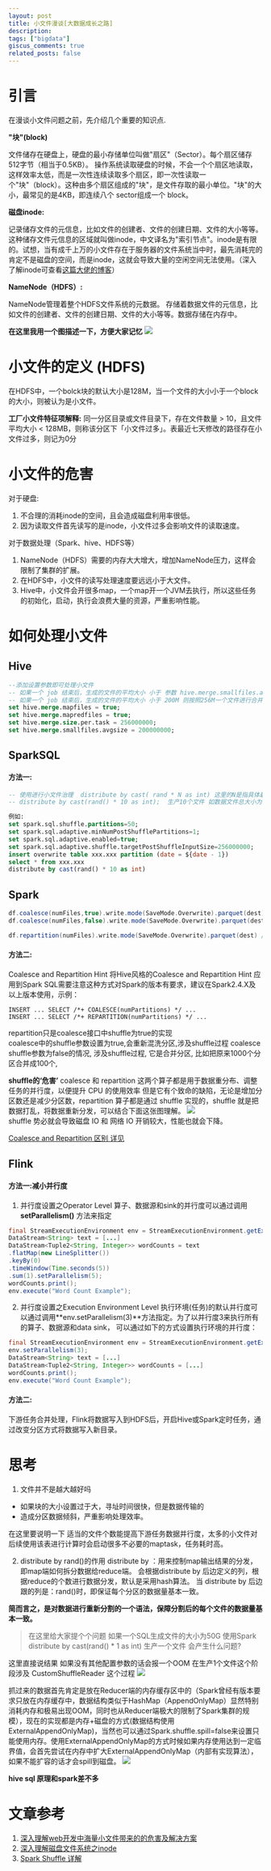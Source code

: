 ```yaml
---
layout: post
title: 小文件漫谈[大数据成长之路]
description: 
tags: ["bigdata"]
giscus_comments: true
related_posts: false
---
```



# 引言

在漫谈小文件问题之前，先介绍几个重要的知识点.

**"块"(block)**

文件储存在硬盘上，硬盘的最小存储单位叫做"扇区"（Sector）。每个扇区储存512字节（相当于0.5KB）。
操作系统读取硬盘的时候，不会一个个扇区地读取，这样效率太低，而是一次性连续读取多个扇区，即一次性读取一个"块"（block）。这种由多个扇区组成的"块"，是文件存取的最小单位。"块"的大小，最常见的是4KB，即连续八个 sector组成一个 block。

**磁盘inode:**

记录储存文件的元信息，比如文件的创建者、文件的创建日期、文件的大小等等。这种储存文件元信息的区域就叫做inode，中文译名为"索引节点"。inode是有限的。试想，当有成千上万的小文件存在于服务器的文件系统当中时，最先消耗完的肯定不是磁盘的空间，而是inode，这就会导致大量的空闲空间无法使用。（深入了解inode可查看[这篇大佬的博客](http://www.ruanyifeng.com/blog/2011/12/inode.html)）

**NameNode（HDFS）:**

NameNode管理着整个HDFS文件系统的元数据。 存储着数据文件的元信息，比如文件的创建者、文件的创建日期、文件的大小等等。数据存储在内存中。

**在这里我用一个图描述一下，方便大家记忆**
 ![](images/20220705115420.png)  

# 小文件的定义 (HDFS)
在HDFS中，一个bolck块的默认大小是128M，当一个文件的大小小于一个block的大小，则被认为是小文件。

**工厂小文件特征项解释:**
同一分区目录或文件目录下，存在文件数量 > 10，且文件平均大小 < 128MB，则称该分区下「小文件过多」。表最近七天修改的路径存在小文件过多，则记为0分

# 小文件的危害
对于硬盘:
1. 不合理的消耗inode的空间，且会造成磁盘利用率很低。
2. 因为读取文件首先读写的是inode，小文件过多会影响文件的读取速度。

对于数据处理（Spark、hive、HDFS等）
1. NameNode（HDFS）需要的内存大大增大，增加NameNode压力，这样会限制了集群的扩展。
2. 在HDFS中，小文件的读写处理速度要远远小于大文件。
3. Hive中，小文件会开很多map，一个map开一个JVM去执行，所以这些任务的初始化，启动，执行会浪费大量的资源，严重影响性能。

# 如何处理小文件

## Hive

```SQL
--添加设置参数即可处理小文件 
-- 如果一个 job 结束后，生成的文件的平均大小 小于 参数 hive.merge.smallfiles.avgsize 设定的值，则认为是小文件。则按照 hive.merge.size.per.task 设定至进行合并
-- 如果一个 job 结束后，生成的文件的平均大小 小于 200M 则按照256M一个文件进行合并
set hive.merge.mapfiles = true;
set hive.merge.mapredfiles = true;
set hive.merge.size.per.task = 256000000;
set hive.merge.smallfiles.avgsize = 200000000;
```

## SparkSQL

#### 方法一:
``` SQL
-- 使用进行小文件治理  distribute by cast( rand * N as int) 这里的N是指具体最后落地生成多少个文件数
-- distribute by cast(rand() * 10 as int);  生产10个文件 如数据文件总大小为1G则生产10个100m的文件

例如:
set spark.sql.shuffle.partitions=50;
set spark.sql.adaptive.minNumPostShufflePartitions=1;
set spark.sql.adaptive.enabled=true;
set spark.sql.adaptive.shuffle.targetPostShuffleInputSize=256000000;
insert overwrite table xxx.xxx partition (date = ${date - 1})
select * from xxx.xxx
distribute by cast(rand() * 10 as int)
```

## Spark
```Scala
df.coalesce(numFiles,true).write.mode(SaveMode.Overwrite).parquet(dest) //不触发shuffle，比如将1000个文件合并成100个
df.coalesce(numFiles,false).write.mode(SaveMode.Overwrite).parquet(dest) //触发shuffle，比如将1个文件拆分成10个文件 ==repartition

df.repartition(numFiles).write.mode(SaveMode.Overwrite).parquet(dest) //触发shuffle，比如将1个文件拆分成10个文件

```

#### 方法二:

Coalesce and Repartition Hint
将Hive风格的Coalesce and Repartition Hint 应用到Spark SQL需要注意这种方式对Spark的版本有要求，建议在Spark2.4.X及以上版本使用，示例：
```
INSERT ... SELECT /*+ COALESCE(numPartitions) */ ...
INSERT ... SELECT /*+ REPARTITION(numPartitions) */ ...
```
repartition只是coalesce接口中shuffle为true的实现  
coalesce中的shuffle参数设置为true,会重新混洗分区,涉及shuffle过程
coalesce shuffle参数为false的情况, 涉及shuffle过程, 它是合并分区, 比如把原来1000个分区合并成100个,

**shuffle的‘危害’**
coalesce 和 repartition 这两个算子都是用于数据重分布、调整任务的并行度，以便提升 CPU 的使用效率
但是它有个致命的缺陷，无论是增加分区数还是减少分区数，repartition 算子都是通过 shuffle 实现的，shuffle 就是把数据打乱，将数据重新分发，可以结合下面这张图理解。
![](images/20220705104610.png)  
shuffle 势必就会导致磁盘 IO 和 网络 IO 开销较大，性能也就会下降。

[Coalesce and Repartition 区别 详见](https://blog.csdn.net/Lzx116/article/details/124918769)

## Flink
#### 方法一:减小并行度
1. 并行度设置之Operator Level
算子、数据源和sink的并行度可以通过调用 **setParallelism()** 方法来指定
```java
final StreamExecutionEnvironment env = StreamExecutionEnvironment.getExecutionEnvironment();
DataStream<String> text = [...]
DataStream<Tuple2<String, Integer>> wordCounts = text
.flatMap(new LineSplitter())
.keyBy(0)
.timeWindow(Time.seconds(5))
.sum(1).setParallelism(5);
wordCounts.print();
env.execute("Word Count Example");
```

2. 并行度设置之Execution Environment Level
执行环境(任务)的默认并行度可以通过调用**env.setParallelism(3)**方法指定。为了以并行度3来执行所有的算子、数据源和data sink， 可以通过如下的方式设置执行环境的并行度：
```java
final StreamExecutionEnvironment env = StreamExecutionEnvironment.getExecutionEnvironment();
env.setParallelism(3);
DataStream<String> text = [...]
DataStream<Tuple2<String, Integer>> wordCounts = [...]
wordCounts.print();
env.execute("Word Count Example");
```
#### 方法二:
下游任务合并处理，Flink将数据写入到HDFS后，开启Hive或Spark定时任务，通过改变分区方式将数据写入新目录。


# 思考 
1. 文件并不是越大越好吗
* 如果块的大小设置过于大，寻址时间很快，但是数据传输的
* 造成分区数据倾斜，严重影响处理效率。

在这里要说明一下 适当的文件个数能提高下游任务数据并行度，太多的小文件对后续使用该表进行计算时会启动很多不必要的maptask，任务耗时高。


2. distribute by rand()的作用
distribute by ：用来控制map输出结果的分发，即map端如何拆分数据给reduce端。 会根据distribute by 后边定义的列，根据reduce的个数进行数据分发，默认是采用hash算法。
当 distribute by 后边跟的列是：rand()时，即保证每个分区的数据量基本一致。

**简而言之，是对数据进行重新分割的一个语法，保障分割后的每个文件的数据量基本一致。**

> 在这里给大家提个个问题 如果一个SQL生成文件的大小为50G 使用Spark distribute by cast(rand() * 1 as int) 生产一个文件 会产生什么问题?

这里直接说结果 如果没有其他配置参数的话会报一个OOM
在生产1个文件这个阶段涉及 CustomShuffleReader 这个过程
![](images/20220705164426.png)  

抓过来的数据首先肯定是放在Reducer端的内存缓存区中的（Spark曾经有版本要求只放在内存缓存中，数据结构类似于HashMap（AppendOnlyMap）显然特别消耗内存和极易出现OOM，同时也从Reducer端极大的限制了Spark集群的规模），现在的实现都是内存+磁盘的方式(数据结构使用ExternalAppendOnlyMap)，当然也可以通过Spark.shuffle.spill=false来设置只能使用内存。使用ExternalAppendOnlyMap的方式时候如果内存使用达到一定临界值，会首先尝试在内存中扩大ExternalAppendOnlyMap（内部有实现算法），如果不能扩容的话才会spill到磁盘。
![](images/20220705170336.png)  


**hive sql 原理和spark差不多**


# 文章参考

1. [深入理解web开发中海量小文件带来的的危害及解决方案](http://www.pingtaimeng.com/article/detail/id/2119447)
2. [深入理解磁盘文件系统之inode](http://t.zoukankan.com/thinksasa-p-3013445.html)
3. [Spark Shuffle 详解](https://zhuanlan.zhihu.com/p/67061627)